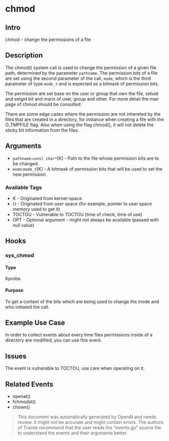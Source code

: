 
# chmod

## Intro
chmod - change the permissions of a file

## Description
The chmod() system call is used to change the permission of a given file path, determined by the parameter `pathname`. The permission bits of a file are set using the second parameter of the call, `mode`, which is the third parameter of type `mode_t` and is expected as a bitmask of permission bits.

The permission are set base on the user or group that own the file, setuid and setgid bit and marix of user, group and other. For more detail the man page of chmod should be consulted.

There are some edge cases where the permission are not inhereted by the files that are created in a directory, for instance when creating a file with the O_TMPFILE flag. Also when using the flag chmod(), it will not delete the sticky bit information from the files.

## Arguments
* `pathname`:`const char*`[K] - Path to the file whose permission bits are to be changed.
* `mode`:`mode_t`[K] -  A bitmask of permission bits that will be used to set the new permission.

### Available Tags
* K - Originated from kernel-space.
* U - Originated from user space (for example, pointer to user space memory used to get it)
* TOCTOU - Vulnerable to TOCTOU (time of check, time of use)
* OPT - Optional argument - might not always be available (passed with null value)

## Hooks
### sys_chmod
#### Type
Kprobe.
#### Purpose
To get a context of the bits which are being used to change the mode and who initiated the call.

## Example Use Case
In order to collect events about every time files permissions inside of a directory are modified, you can use this event.

## Issues
The event is vulnerable to TOCTOU, use care when operating on it.

## Related Events
* openat()
* fchmodat()
* chown()

> This document was automatically generated by OpenAI and needs review. It might
> not be accurate and might contain errors. The authors of Tracee recommend that
> the user reads the "events.go" source file to understand the events and their
> arguments better.
